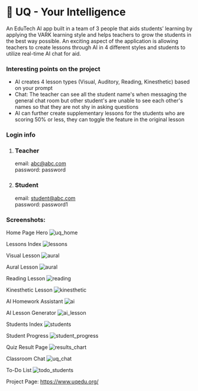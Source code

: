 # 🏫 UQ - Your Intelligence

An EduTech AI app built in a team of 3 people that aids students’ learning by applying the VARK learning style and helps teachers to grow the students in the best way possible. An exciting aspect of the application is allowing teachers to create lessons through AI in 4 different styles and students to utilize real-time AI chat for aid.

### Interesting points on the project
- AI creates 4 lesson types (Visual, Auditory, Reading, Kinesthetic) based on your prompt
- Chat: The teacher can see all the student name's when messaging the general chat room but other student's are unable to see each other's names so that they are not shy in asking questions
- AI can further create supplementary lessons for the students who are scoring 50% or less, they can toggle the feature in the original lesson

### Login info
1. ### Teacher</br>
   email: abc@abc.com</br>
   password: password</br>
2. ### Student</br>
   email: student@abc.com</br>
   password: password1


### Screenshots:

Home Page Hero
![uq_home](https://github.com/Fire-Bringer/UQ/assets/135202658/29c11df9-7b06-4f6b-a0e5-55c559a40ee1)

Lessons Index
![lessons](https://github.com/Fire-Bringer/UQ/assets/135202658/a147dbb3-e83e-46d0-8944-6682fa309701)

Visual Lesson
![aural](https://github.com/Fire-Bringer/UQ/assets/135202658/d516f413-86d6-4781-a1fd-81db103e3e7f)

Aural Lesson
![aural](https://github.com/Fire-Bringer/UQ/assets/135202658/305f5441-4762-484c-b1d1-2b8732e2b36b)

Reading Lesson
![reading](https://github.com/Fire-Bringer/UQ/assets/135202658/501ecad6-409c-4ed7-87f7-db26cb581dfe)

Kinesthetic Lesson
![kinesthetic](https://github.com/Fire-Bringer/UQ/assets/135202658/69564d37-c2e2-428c-b120-46bb27b809f0)

AI Homework Assistant
![ai](https://github.com/Fire-Bringer/UQ/assets/135202658/e304e3ed-6c50-4fe2-874b-7bae256653a1)

AI Lesson Generator
![ai_lesson](https://github.com/Fire-Bringer/UQ/assets/135202658/891e3a35-1d7d-4ad9-84e4-d93ea3a49929)

Students Index
![students](https://github.com/Fire-Bringer/UQ/assets/135202658/e432be0c-daa3-415c-8ca3-ca2172529fdd)

Student Progress
![student_progress](https://github.com/Fire-Bringer/UQ/assets/135202658/8cd32f8b-4c66-44f0-bf6d-5e995f37c0cb)

Quiz Result Page
![results_chart](https://github.com/Fire-Bringer/UQ/assets/135202658/a641a1af-1a5a-4f54-9778-d4478d9c8e95)

Classroom Chat
![uq_chat](https://github.com/Fire-Bringer/UQ/assets/135202658/d454d4ee-9a12-4e8f-bafd-425f8c4ce3d6)

To-Do List
![todo_students](https://github.com/Fire-Bringer/UQ/assets/135202658/146250ca-6cdb-4c9c-a023-e8915556c705)


Project Page: https://www.uqedu.org/
